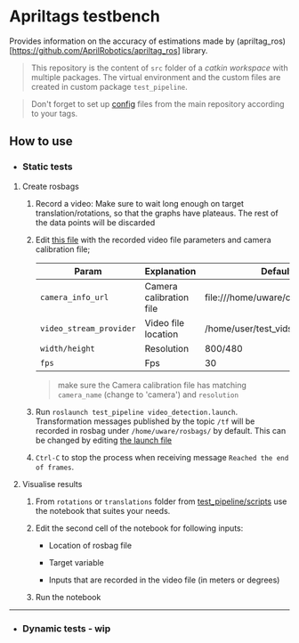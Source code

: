# Apriltags testbench

Provides information on the accuracy of estimations made by (apriltag_ros)[https://github.com/AprilRobotics/apriltag_ros] library.
> This repository is the content of `src` folder of a _catkin workspace_ with multiple packages. The virtual environment and the custom files are created in custom package `test_pipeline`.

> Don't forget to set up [config](/home/uware/projects/apriltags_ws/src/apriltag_ros/apriltag_ros/config) files from the main repository according to your tags.

## How to use

- ### Static tests

1. Create rosbags

    1. Record a video: Make sure to wait long enough on target translation/rotations, so that the graphs have plateaus. The rest of the data points will be discarded

    2. Edit [this file](test_pipeline/launch/video_file.launch) with the recorded video file parameters and camera calibration file;

        Param | Explanation | Default/Example
        --- | --- | --- 
        `camera_info_url` | Camera calibration file | file:///home/uware/calibration_files/ost.yaml
        `video_stream_provider` | Video file location | /home/user/test_vids/some_file.mkv
        `width/height` | Resolution | 800/480
        `fps` | Fps | 30

        > make sure the Camera calibration file has matching `camera_name` (change to 'camera') and `resolution`
    
    3. Run `roslaunch test_pipeline video_detection.launch`. Transformation messages published by the topic `/tf` will be recorded in rosbag under `/home/uware/rosbags/` by default. This can be changed by editing [the launch file](test_pipeline/launch/video_detection.launch)

    4. `Ctrl-C` to stop the process when receiving message `Reached the end of frames`.

2. Visualise results
    
    1. From `rotations` or `translations` folder from [test_pipeline/scripts](test_pipeline/scripts) use the notebook that suites your needs.

    2. Edit the second cell of the notebook for following inputs:
        
        - Location of rosbag file

        - Target variable

        - Inputs that are recorded in the video file (in meters or degrees)

    3. Run the notebook
---

- ### Dynamic tests - wip
